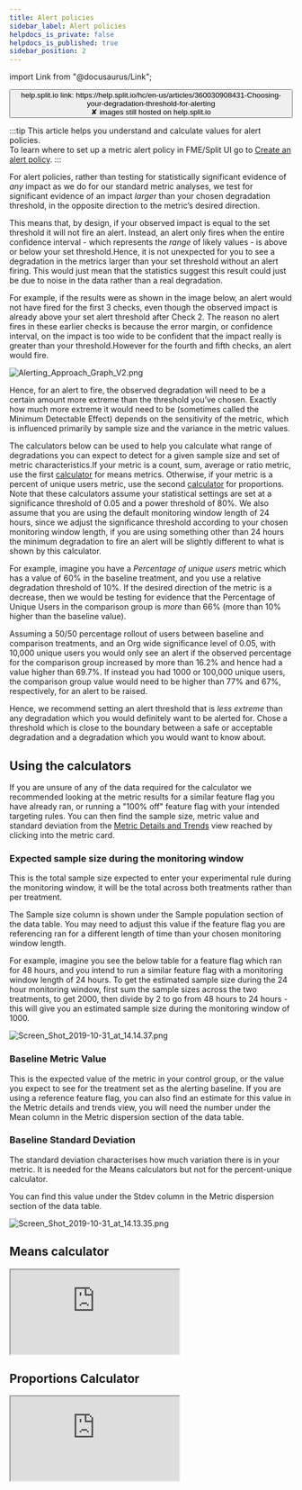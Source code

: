 ```yaml
---
title: Alert policies
sidebar_label: Alert policies
helpdocs_is_private: false
helpdocs_is_published: true
sidebar_position: 2
---
```


import Link from "@docusaurus/Link";

<p>
  <button style={{borderRadius:'8px', border:'1px', fontFamily:'Courier New', fontWeight:'800', textAlign:'left'}}> help.split.io link: https://help.split.io/hc/en-us/articles/360030908431-Choosing-your-degradation-threshold-for-alerting <br /> ✘ images still hosted on help.split.io </button>
</p>

:::tip
This article helps you understand and calculate values for alert policies.<br />
To learn where to set up a metric alert policy in FME/Split UI go to [Create an alert policy](/docs/feature-management-experimentation/50-release-monitoring/docs/alerts/automated-alerts-and-notifications/set-up-metric-alerting.md#create-an-alert-policy).
:::

<p>
  For alert policies, rather than testing for statistically significant evidence of <em>any</em> impact as we do for our standard metric analyses, we test for significant evidence of an impact <em>larger</em> than your chosen degradation threshold, in the opposite direction to the metric’s desired direction.
</p>
<p>
  This means that, by design, if your observed impact is equal to the set threshold it will not fire an alert. Instead, an alert only fires when the entire confidence interval - which represents the <em>range</em> of likely values - is above or below your set threshold.Hence, it is not unexpected for you to see a degradation in the metrics larger than your set threshold without an alert firing. This would just mean that the statistics suggest this result could just be due to noise in the data rather than a real degradation.
</p>
<p>
  For example, if the results were as shown in the image below, an alert would not have fired for the first 3 checks, even though the observed impact is already above your set alert threshold after Check 2. The reason no alert fires in these earlier checks is because the error margin, or confidence interval, on the impact is too wide to be confident that the impact really is greater than your threshold.However for the fourth and fifth checks, an alert would fire.
</p>
<p>
  <img src="https://help.split.io/hc/article_attachments/360037042692" alt="Alerting_Approach_Graph_V2.png" />
</p>
<p>
  Hence, for an alert to fire, the observed degradation will need to be a certain amount more extreme than the threshold you’ve chosen. Exactly how much more extreme it would need to be (sometimes called the Minimum Detectable Effect) depends on the sensitivity of the metric, which is influenced primarily by sample size and the variance in the metric values.
</p>
<p>
  The calculators below can be used to help you calculate what range of degradations
  you can expect to detect for a given sample size and set of metric characteristics.If
  your metric is a count, sum, average or ratio metric, use the first
  <a href="#h_9859c3c7-1c9c-44d1-980d-416359eebda6" target="_self">calculator</a>
  for means metrics. Otherwise, if your metric is a percent of unique users metric,
  use the second
  <a href="#h_c83fdd4e-10cc-42d3-b87c-62cdb264ec13" target="_self">calculator</a>
  for proportions. Note that these calculators assume your statistical settings
  are set at a significance threshold of 0.05 and a power threshold of 80%. We
  also assume that you are using the default monitoring window length of 24 hours,
  since we adjust the significance threshold according to your chosen monitoring
  window length, if you are using something other than 24 hours the minimum degradation
  to fire an alert will be slightly different to what is shown by this calculator.
</p>
<p>
  For example, imagine you have a <em>Percentage of unique users</em> metric which has a value of 60% in the baseline treatment, and you use a relative degradation threshold of 10%. If the desired direction of the metric is a decrease, then we would be testing for evidence that the Percentage of Unique Users in the comparison group is <em>more</em> than 66% (more than 10% higher than the baseline value).
</p>
<p>
  Assuming a 50/50 percentage rollout of users between baseline and comparison treatments, and an Org wide significance level of 0.05, with 10,000 unique users you would only see an alert if the observed percentage for the comparison group increased by more than 16.2% and hence had a value higher than 69.7%. If instead you had 1000 or 100,000 unique users, the comparison group value would need to be higher than 77% and 67%, respectively, for an alert to be raised.
</p>
<p>
  Hence, we recommend setting an alert threshold that is <em>less extreme</em> than any degradation which you would definitely want to be alerted for. Chose a threshold which is close to the boundary between a safe or acceptable degradation and a degradation which you would want to know about.
</p>

## Using the calculators

<p>
  If you are unsure of any of the data required for the calculator we recommended
  looking at the metric results for a similar feature flag you have already ran,
  or running a "100% off" feature flag with your intended targeting rules. You
  can then find the sample size, metric value and standard deviation from the
  <a href="/hc/en-us/articles/360025376251" target="_blank" rel="noopener">Metric Details and Trends</a>
  view reached by clicking into the metric card.
</p>

### Expected sample size during the monitoring window

<p>
  This is the total sample size expected to enter your experimental rule during
  the monitoring window, it will be the total across both treatments rather than
  per treatment.
</p>
<p>
  The Sample size column is shown under the Sample population section of the data
  table. You may need to adjust this value if the feature flag you are referencing
  ran for a different length of time than your chosen monitoring window length.
</p>
<p>
  For example, imagine you see the below table for a feature flag which ran for
  48 hours, and you intend to run a similar feature flag with a monitoring window
  length of 24 hours. To get the estimated sample size during the 24 hour monitoring
  window, first sum the sample sizes across the two treatments, to get 2000, then
  divide by 2 to go from 48 hours to 24 hours - this will give you an estimated
  sample size during the monitoring window of 1000.
</p>
<p>
  <img src="https://help.split.io/hc/article_attachments/360041949711" alt="Screen_Shot_2019-10-31_at_14.14.37.png" />
</p>

### Baseline Metric Value

<p>
  This is the expected value of the metric in your control group, or the value
  you expect to see for the treatment set as the alerting baseline. If you are
  using a reference feature flag, you can also find an estimate for this value
  in the Metric details and trends view, you will need the number under the Mean
  column in the Metric dispersion section of the data table.
</p>

### Baseline Standard Deviation

<p>
  The standard deviation characterises how much variation there is in your metric.
  It is needed for the Means calculators but not for the percent-unique calculator.
</p>
<p>
  You can find this value under the Stdev column in the Metric dispersion section
  of the data table.
</p>
<p></p>
<p>
  <img src="https://help.split.io/hc/article_attachments/360041949832" alt="Screen_Shot_2019-10-31_at_14.13.35.png" />
</p>

## Means calculator

<p></p>
<p>
  <iframe style={{width: '900px', height: '850px', border: '0', borderRadius: '4px', overflow: 'hidden'}} src="https://exp-calculators-means-9ecaf91e3a35.herokuapp.com/" sandbox="allow-modals allow-forms allow-popups allow-scripts allow-same-origin"></iframe>
</p>

## Proportions Calculator

<p>
  <iframe style={{width: '900px', height: '850px', border: '0', borderRadius: '4px', overflow: 'hidden'}} src="https://exp-calculators-proportions-00c422485fac.herokuapp.com/" sandbox="allow-modals allow-forms allow-popups allow-scripts allow-same-origin"></iframe>
</p>